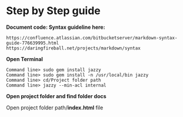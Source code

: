 # Step by Step guide

**Document code: Syntax guideline here:**
    
    https://confluence.atlassian.com/bitbucketserver/markdown-syntax-guide-776639995.html
    https://daringfireball.net/projects/markdown/syntax


**Open Terminal**

    Command line> sudo gem install jazzy
    Command line> sudo gem install -n /usr/local/bin jazzy
    Command line> cd/Project folder path
    Command line> jazzy --min-acl internal


**Open project folder and find folder docs**
   
   Open project folder path/**index.html** file
